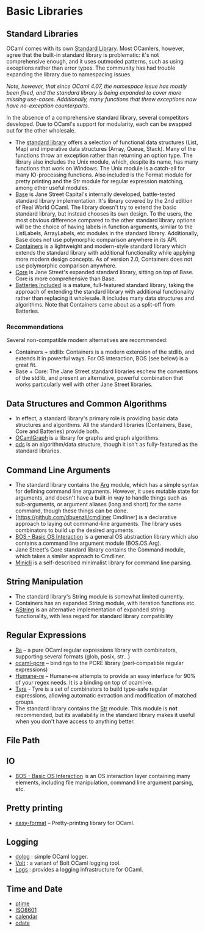 # Basic Libraries

## Standard Libraries

OCaml comes with its own [Standard Library](https://caml.inria.fr/pub/docs/manual-ocaml/libref/). Most OCamlers, however, agree that the built-in standard library is problematic: it's not comprehensive enough, and it uses outmoded patterns, such as using exceptions rather than error types. The community has had trouble expanding the library due to namespacing issues.

*Note, however, that since OCaml 4.07, the namespace issue has mostly been fixed, and the standard library is being expanded to cover more missing use-cases. Additionally, many functions that threw exceptions now have no-exception counterparts.*

In the absence of a comprehensive standard library, several competitors developed. Due to OCaml's support for modularity, each can be swapped out for the other wholesale.

* The [standard library](https://caml.inria.fr/pub/docs/manual-ocaml/libref/) offers a selection of functional data structures (List, Map) and imperative data structures (Array, Queue, Stack). Many of the functions throw an exception rather than returning an option type. The library also includes the Unix module, which, despite its name, has many functions that work on Windows. The Unix module is a catch-all for many IO-processing functions. Also included is the Format module for pretty printing and the Str module for regular expression matching, among other useful modules.
* [Base](https://github.com/janestreet/base)  is Jane Street Capital's internally developed, battle-tested standard library implementation. It's library covered by the 2nd edition of Real World OCaml. The library doesn't try to extend the basic standard library, but instead chooses its own design. To the users, the most obvious difference compared to the other standard library options will be the choice of having labels in function arguments, similar to the ListLabels, ArrayLabels, etc modules in the standard library. Additionally, Base does not use polymorphic comparison anywhere in its API.
* [Containers](https://github.com/c-cube/ocaml-containers)  is a lightweight and modern-style standard library which extends the standard library with additional functionality while applying more modern design concepts. As of version 2.0, Containers does not use polymorphic comparison anywhere.
* [Core](https://github.com/janestreet/core)  is Jane Street's expanded standard library, sitting on top of Base. Core is more comprehensive than Base.
* [Batteries Included](https://github.com/ocaml-batteries-team/batteries-included)  is a mature, full-featured standard library, taking the approach of extending the standard library with additional functionality rather than replacing it wholesale. It includes many data structures and algorithms. Note that Containers came about as a split-off from Batteries.

### Recommendations
Several non-compatible modern alternatives are recommended:

* Containers + stdlib: Containers is a modern extension of the stdlib, and extends it in powerful ways. For OS interaction, BOS (see below) is a great fit.
* Base + Core: The Jane Street standard libraries eschew the conventions of the stdlib, and present an alternative, powerful combination that works particularly well with other Jane Street libraries.

## Data Structures and Common Algorithms

* In effect, a standard library's primary role is providing basic data structures and algorithms. All the standard libraries (Containers, Base, Core and Batteries) provide both.
* [OCamlGraph](https://github.com/backtracking/ocamlgraph) is a library for graphs and graph algorithms.
* [ods]([https://github.com/owainlewis/ods) is an algorithm/data structure, though it isn't as fully-featured as the standard libraries.

## Command Line Arguments

* The standard library contains the [Arg](https://caml.inria.fr/pub/docs/manual-ocaml/libref/Arg.html) module, which has a simple syntax for defining command line arguments. However, it uses mutable state for arguments, and doesn't have a built-in way to handle things such as sub-arguments, or argument aliases (long and short) for the same command, though these things can be done.
* [https://github.com/dbuenzli/cmdliner Cmdliner] is a declarative approach to laying out command-line arguments. The library uses combinators to build up the desired arguments.
* [BOS - Basic OS Interaction](https://github.com/dbuenzli/bos) is a general OS abstraction library which also contains a command line argument module (BOS.OS.Arg).
* Jane Street's Core standard library contains the Command module, which takes a similar approach to Cmdliner.
* [Minicli](https://github.com/UnixJunkie/minicli)  is a self-described minimalist library for command line parsing.

## String Manipulation

* The standard library's String module is somewhat limited currently.
* Containers has an expanded String module, with iteration functions etc.
* [AString](https://github.com/dbuenzli/astring)  is an alternative implementation of expanded string functionality, with less regard for standard library compatibility

## Regular Expressions

* [Re](https://github.com/ocaml/ocaml-re)  – a pure OCaml regular expressions library with combinators, supporting several formats (glob, posix, str...)
* [ocaml-pcre](https://github.com/mmottl/pcre-ocaml)  – bindings to the PCRE library (perl-compatible regular expressions)
* [Humane-re](https://github.com/rgrinberg/humane-re)  – Humane-re attempts to provide an easy interface for 90% of your regex needs. It is a binding on top of ocaml-re.
* [Tyre](https://github.com/Drup/tyre)  - Tyre is a set of combinators to build type-safe regular expressions, allowing automatic extraction and modification of matched groups.
* The standard library contains the [Str](https://caml.inria.fr/pub/docs/manual-ocaml/libref/Str.html) module. This module is __not__ recommended, but its availability in the standard library makes it useful when you don't have access to anything better.

## File Path

## IO
* [BOS - Basic OS Interaction](https://github.com/dbuenzli/bos) is an OS interaction layer containing many elements, including file manipulation, command line argument parsing, etc.

## Pretty printing

* [easy-format](https://github.com/mjambon/easy-format)  – Pretty-printing library for OCaml.


## Logging

* [dolog](https://github.com/UnixJunkie/dolog) : simple OCaml logger.
* [Volt](https://github.com/codinuum/volt) : a variant of Bolt OCaml logging tool.
* [Logs](http://erratique.ch/software/logs) : provides a logging infrastructure for OCaml.

## Time and Date

* [ptime](http://erratique.ch/software/ptime) 
* [ISO8601](https://github.com/sagotch/ISO8601.ml/) 
* [calendar](http://calendar.forge.ocamlcore.org/) 
* [odate](https://github.com/hhugo/odate) 
